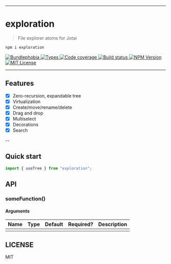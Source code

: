 <hr/>

# exploration

> File explorer atoms for Jotai

```sh
npm i exploration
```

<p>
  <a href="https://bundlephobia.com/result?p=exploration">
    <img alt="Bundlephobia" src="https://img.shields.io/bundlephobia/minzip/exploration?style=for-the-badge&labelColor=24292e">
  </a>
  <a aria-label="Types" href="https://www.npmjs.com/package/exploration">
    <img alt="Types" src="https://img.shields.io/npm/types/exploration?style=for-the-badge&labelColor=24292e">
  </a>
  <a aria-label="Code coverage report" href="https://codecov.io/gh/jaredLunde/exploration">
    <img alt="Code coverage" src="https://img.shields.io/codecov/c/gh/jaredLunde/exploration?style=for-the-badge&labelColor=24292e">
  </a>
  <a aria-label="Build status" href="https://github.com/jaredLunde/exploration/actions/workflows/release.yml">
    <img alt="Build status" src="https://img.shields.io/github/workflow/status/jaredLunde/exploration/release/main?style=for-the-badge&labelColor=24292e">
  </a>
  <a aria-label="NPM version" href="https://www.npmjs.com/package/exploration">
    <img alt="NPM Version" src="https://img.shields.io/npm/v/exploration?style=for-the-badge&labelColor=24292e">
  </a>
  <a aria-label="License" href="https://jaredlunde.mit-license.org/">
    <img alt="MIT License" src="https://img.shields.io/npm/l/exploration?style=for-the-badge&labelColor=24292e">
  </a>
</p>

---

## Features

- [x] Zero-recursion, expandable tree
- [x] Virtualization
- [x] Create/move/rename/delete
- [x] Drag and drop
- [x] Multiselect
- [x] Decorations
- [x] Search

--

## Quick start

```js
import { useTree } from "exploration";
```

## API

### someFunction()

#### Arguments

| Name | Type | Default | Required? | Description |
| ---- | ---- | ------- | --------- | ----------- |
|      |      |         |           |             |

## LICENSE

MIT

